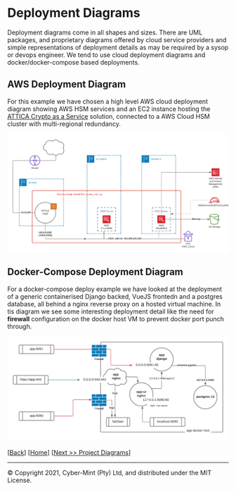 # Deployment Diagrams

Deployment diagrams come in all shapes and sizes.  There are UML packages, and proprietary diagrams offered by cloud service providers and simple representations of deployment details as may be required by a sysop or devops engineer.  We tend to use cloud deployment diagrams and docker/docker-compose based deployments.

## AWS Deployment Diagram
For this example we have chosen a high level AWS cloud deployment diagram showing AWS HSM services and an EC2 instance hosting the [ATTICA Crypto as a Service](https://attica.tech) solution, connected to a AWS Cloud HSM cluster with multi-regional redundancy.

![deployment-cloud](images/deployment-cloud.png)

## Docker-Compose Deployment Diagram
For a docker-compose deploy example we have looked at the deployment of a generic containerised Django backed, VueJS frontedn and a postgres database, all  behind a nginx reverse proxy on a hosted virtual machine.  In tis diagram we see some interesting deployment detail like the need for **firewall** configuration on the docker host VM to prevent docker port punch through.

![deployment-docker](images/deployment-docker.png)



[[Back](./cyber-security.md)] [[Home](./README.md)] [[Next >> Project Diagrams](./projects.md)]
<br>

---
&copy; Copyright 2021, Cyber-Mint (Pty) Ltd, and distributed under the MIT License.
